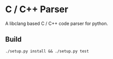 # C / C++ Parser

A libclang based C / C++ code parser for python.

## Build

```
./setup.py install && ./setup.py test
```
